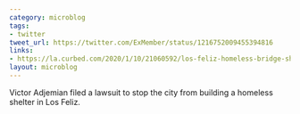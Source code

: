 ```yaml
---
category: microblog
tags:
- twitter
tweet_url: https://twitter.com/ExMember/status/1216752009455394816
links:
- https://la.curbed.com/2020/1/10/21060592/los-feliz-homeless-bridge-shelter-riverside-lawsuit
layout: microblog
---
```

Victor Adjemian filed a lawsuit to stop the city from building a homeless shelter in Los Feliz.

